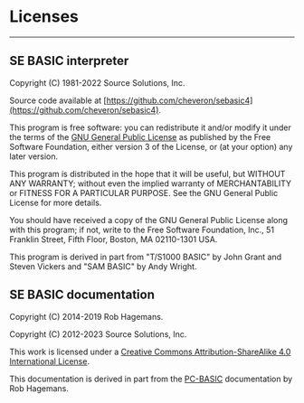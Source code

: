 # Licenses
***
## SE BASIC interpreter

Copyright (C) 1981-2022 Source Solutions, Inc.

Source code available at [https://github.com/cheveron/sebasic4](https://github.com/cheveron/sebasic4).


This program is free software: you can redistribute it and/or modify it under
the terms of the [GNU General Public License](http://www.gnu.org/licenses/gpl-3.0.en.html) as published by the Free Software
Foundation, either version 3 of the License, or (at your option) any later
version.

This program is distributed in the hope that it will be useful, but WITHOUT ANY WARRANTY; without even the implied warranty of MERCHANTABILITY or FITNESS FOR A PARTICULAR PURPOSE. See the GNU General Public License for more details.

You should have received a copy of the GNU General Public License along with
this program; if not, write to the Free Software Foundation, Inc., 51 Franklin
Street, Fifth Floor, Boston, MA 02110-1301 USA.

This program is derived in part from "T/S1000 BASIC" by John Grant and Steven
Vickers and "SAM BASIC" by Andy Wright.

## SE BASIC documentation

Copyright (C) 2014-2019 Rob Hagemans.

Copyright (C) 2012-2023 Source Solutions, Inc.

This work is licensed under a
[Creative Commons Attribution-ShareAlike 4.0 International License](http://creativecommons.org/licenses/by-sa/4.0/legalcode).

This documentation is derived in part from the [PC-BASIC](http://robhagemans.github.io/pcbasic/doc/2.0/) documentation by
Rob Hagemans.
